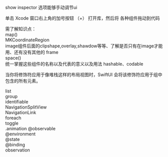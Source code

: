 show inspector 选项能够手动调节ui  

单击 Xcode 窗口右上角的加号按钮 （+） 打开库，然后将 各种组件拖动到代码

需了解知识点：  
map()  
MKCoordinateRegion  
image组件后面的clipshape,overlay,shawdow等等、了解是否只有在image才能用、还有没有其他的
frame  
space()  
统一掌握这些组件的名称以及代表的意义以及用法 
hashable、codable


当你将修饰符应用于像堆栈这样的布局视图时，SwiftUI 会将该修饰符应用于组中包含的所有元素。  


list  
group  
identifiable  
NavigationSplitView  
NavigationLink   
foreach  
toggle  
.animation
@observable  
@environment    
@state  
@binding  
observation
